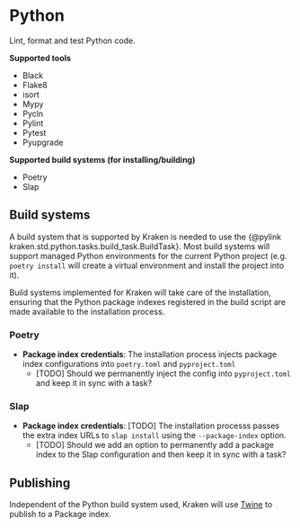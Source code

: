 # Python

  [Kaniko]: https://github.com/GoogleContainerTools/kaniko
  [Buildx]: https://docs.docker.com/buildx/working-with-buildx/

Lint, format and test Python code.

__Supported tools__

* Black
* Flake8
* isort
* Mypy
* Pycln
* Pylint
* Pytest
* Pyupgrade

__Supported build systems (for installing/building)__

* Poetry
* Slap

## Build systems

A build system that is supported by Kraken is needed to use the {@pylink kraken.std.python.tasks.build_task.BuildTask}.
Most build systems will support managed Python environments for the current Python project (e.g. `poetry install` will
create a virtual environment and install the project into it).

Build systems implemented for Kraken will take care of the installation, ensuring that the Python package indexes
registered in the build script are made available to the installation process.

### Poetry

* **Package index credentials**: The installation process injects package index configurations into `poetry.toml` and
`pyproject.toml`
  * [TODO] Should we permanently inject the config into `pyproject.toml` and keep it in sync with a task?

### Slap

* **Package index credentials**: [TODO] The installation processs passes the extra index URLs to `slap install` using the
`--package-index` option.
  * [TODO] Should we add an option to permanently add a package index to the Slap configuration and then keep it in
    sync with a task?

## Publishing

Independent of the Python build system used, Kraken will use [Twine][] to publish to a Package index.

[Twine]: https://twine.readthedocs.io/en/stable/
